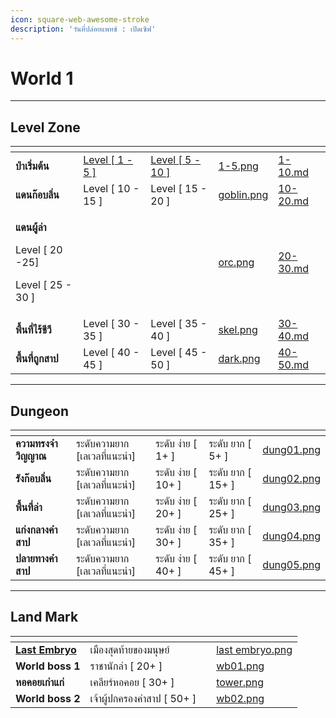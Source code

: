 ```yaml
---
icon: square-web-awesome-stroke
description: 'วันที่ปล่อยแพทช์ : เปิดเซิฟ'
---
```


# World 1

***

## **Level Zone**

<table data-view="cards"><thead><tr><th></th><th></th><th></th><th data-hidden data-card-cover data-type="files"></th><th data-hidden data-card-target data-type="content-ref"></th></tr></thead><tbody><tr><td><strong>ป่าเริ่มต้น</strong></td><td><a href="../area-monster/1-10.md#first-tab">Level  [ 1 - 5 ]</a></td><td><a href="../area-monster/1-10.md#second-tab">Level  [ 5 - 10 ]</a></td><td><a href="../.gitbook/assets/1-5.png">1-5.png</a></td><td><a href="../area-monster/1-10.md">1-10.md</a></td></tr><tr><td><strong>แดนก๊อบลิ่น</strong></td><td>Level  [ 10 - 15 ]</td><td>Level  [ 15 - 20 ]</td><td><a href="../.gitbook/assets/goblin.png">goblin.png</a></td><td><a href="../area-monster/10-20.md">10-20.md</a></td></tr><tr><td><p><strong>แดนผู้ล่า</strong></p><p>Level  [ 20 -25]</p><p>Level  [ 25 - 30 ]</p></td><td></td><td></td><td><a href="../.gitbook/assets/orc.png">orc.png</a></td><td><a href="../area-monster/20-30.md">20-30.md</a></td></tr><tr><td><strong>พื้นที่ไร้ชีวี</strong></td><td>Level  [ 30 - 35 ]</td><td>Level  [ 35 - 40 ]</td><td><a href="../.gitbook/assets/skel.png">skel.png</a></td><td><a href="../area-monster/30-40.md">30-40.md</a></td></tr><tr><td><strong>พื้นที่ถูกสาป</strong></td><td>Level  [ 40 - 45 ]</td><td>Level  [ 45 - 50 ]</td><td><a href="../.gitbook/assets/dark.png">dark.png</a></td><td><a href="../area-monster/40-50.md">40-50.md</a></td></tr></tbody></table>

***

## **Dungeon**

<table data-view="cards"><thead><tr><th></th><th></th><th></th><th></th><th data-hidden data-card-cover data-type="files"></th></tr></thead><tbody><tr><td><strong>ความทรงจำวิญญาณ</strong></td><td>ระดับความยาก [เลเวลที่แนะนำ]</td><td>ระดับ ง่าย [ 1+ ]</td><td>ระดับ ยาก [ 5+ ] </td><td><a href="../.gitbook/assets/dung01.png">dung01.png</a></td></tr><tr><td><strong>รังก๊อบลิ่น</strong></td><td>ระดับความยาก [เลเวลที่แนะนำ]</td><td>ระดับ ง่าย [ 10+ ]</td><td>ระดับ ยาก [ 15+ ]</td><td><a href="../.gitbook/assets/dung02.png">dung02.png</a></td></tr><tr><td><strong>พื้นที่ล่า</strong></td><td>ระดับความยาก [เลเวลที่แนะนำ]</td><td>ระดับ ง่าย [ 20+ ]</td><td>ระดับ ยาก [ 25+ ]</td><td><a href="../.gitbook/assets/dung03.png">dung03.png</a></td></tr><tr><td><strong>แก่งกลางคำสาป</strong></td><td>ระดับความยาก [เลเวลที่แนะนำ]</td><td>ระดับ ง่าย [ 30+ ]</td><td>ระดับ ยาก [ 35+ ] </td><td><a href="../.gitbook/assets/dung04.png">dung04.png</a></td></tr><tr><td><strong>ปลายทางคำสาป</strong></td><td>ระดับความยาก [เลเวลที่แนะนำ]</td><td>ระดับ ง่าย [ 40+ ]</td><td>ระดับ ยาก [ 45+ ] </td><td><a href="../.gitbook/assets/dung05.png">dung05.png</a></td></tr></tbody></table>

***

## Land Mark

<table data-view="cards"><thead><tr><th></th><th></th><th></th><th data-hidden data-card-cover data-type="files"></th></tr></thead><tbody><tr><td><a data-footnote-ref href="#user-content-fn-1"><strong>Last Embryo</strong></a></td><td>เมืองสุดท้ายของมนุษย์</td><td></td><td><a href="../.gitbook/assets/last embryo.png">last embryo.png</a></td></tr><tr><td><strong>World boss 1</strong></td><td>ราชานักล่า [ 20+ ]</td><td></td><td><a href="../.gitbook/assets/wb01.png">wb01.png</a></td></tr><tr><td><strong>หอคอยเก่าแก่</strong></td><td>เคลียร์หอคอย [ 30+ ]</td><td></td><td><a href="../.gitbook/assets/tower.png">tower.png</a></td></tr><tr><td><strong>World boss 2</strong></td><td>เจ้าผู้ปกครองคำสาป [ 50+ ]</td><td></td><td><a href="../.gitbook/assets/wb02.png">wb02.png</a></td></tr></tbody></table>

[^1]: Spawn
